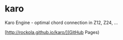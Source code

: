 karo
====

Karo Engine - optimal chord connection in Z12, Z24, ...

[http://rockola.github.io/karo/](GitHub Pages)
